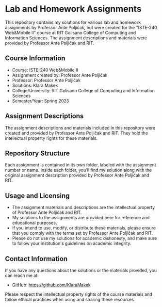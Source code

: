 # Lab and Homework Assignments

This repository contains my solutions for various lab and homework assignments by Professor Ante Poljičak, but were created for the "ISTE-240 Web&Mobile II" course at RIT Golisano College of Computing and Information Sciences. The assignment descriptions and materials were provided by Professor Ante Poljičak and RIT.

## Course Information

- Course: ISTE-240 Web&Mobile II
- Assignment created by: Professor Ante Poljičak
- Professor: Professor Ante Poljičak
- Solutions: Klara Makek
- College/University: RIT Golisano College of Computing and Information Sciences
- Semester/Year: Spring 2023

## Assignment Descriptions

The assignment descriptions and materials included in this repository were created and provided by Professor Ante Poljičak and RIT. They hold the intellectual property rights for these materials.

## Repository Structure

Each assignment is contained in its own folder, labeled with the assignment number or name. Inside each folder, you'll find my solution along with the original assignment description provided by Professor Ante Poljičak and RIT.

## Usage and Licensing

- The assignment materials and descriptions are the intellectual property of Professor Ante Poljičak and RIT.
- My solutions to the assignments are provided here for reference and educational purposes.
- If you intend to use, modify, or distribute these materials, please ensure that you comply with the terms set by Professor Ante Poljičak and RIT.
- Please do not use my solutions for academic dishonesty, and make sure to follow your institution's guidelines on academic integrity.

## Contact Information

If you have any questions about the solutions or the materials provided, you can reach me at:
- GitHub: https://github.com/KlaraMakek

Please respect the intellectual property rights of the course materials and follow ethical practices when using and sharing these resources.
